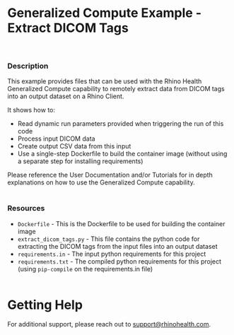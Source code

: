 # Generalized Compute Example - Extract DICOM Tags
<br/>

### **Description**

This example provides files that can be used with the Rhino Health Generalized Compute capability to remotely extract data from DICOM tags into an output dataset on a Rhino Client.

It shows how to:
* Read dynamic run parameters provided when triggering the run of this code
* Process input DICOM data
* Create output CSV data from this input
* Use a single-step Dockerfile to build the container image (without using a separate step for installing requirements)

Please reference the User Documentation and/or Tutorials for in depth explanations on how to use the Generalized Compute capability.
<br/><br/>

### **Resources**
- `Dockerfile` - This is the Dockerfile to be used for building the container image
- `extract_dicom_tags.py` - This file contains the python code for extracting the DICOM tags from the input files into an output dataset
- `requirements.in` - The input python requirements for this project
- `requirements.txt` - The compiled python requirements for this project (using `pip-compile` on the requirements.in file)
<br><br>

# Getting Help
For additional support, please reach out to [support@rhinohealth.com](mailto:support@rhinohealth.com).
